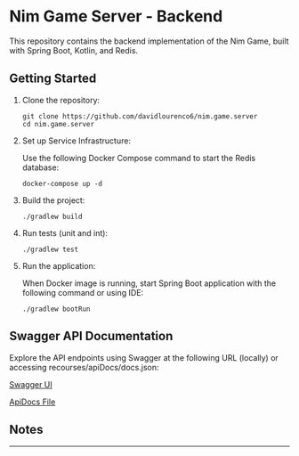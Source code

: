 # Nim Game Server - Backend

This repository contains the backend implementation of the Nim Game, built with Spring Boot, Kotlin, and Redis.

## Getting Started

1. Clone the repository:

    ```
    git clone https://github.com/davidlourenco6/nim.game.server
    cd nim.game.server
    ```

2. Set up Service Infrastructure:

   Use the following Docker Compose command to start the Redis database:

    ```
    docker-compose up -d
    ```

3. Build the project:

    ```
    ./gradlew build
    ```

4. Run tests (unit and int):

    ```
    ./gradlew test
    ```

5. Run the application:

   When Docker image is running, start Spring Boot application with the following command or using IDE:

    ```
    ./gradlew bootRun
    ```

## Swagger API Documentation

Explore the API endpoints using Swagger at the following URL (locally) or accessing recourses/apiDocs/docs.json:

[Swagger UI](http://localhost:8080/swagger-ui/index.html)

[ApiDocs File](src/main/resources/apiDocs/docs.json)

## Notes

---